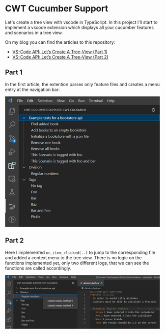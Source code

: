 # CWT Cucumber Support

Let's create a tree view with vscode in TypeScript. In this project I'll start to implement a vscode extension which displays all your cucumber features and scenarios in a tree view.
  
On my blog you can find the articles to this repository:
-  <a href="https://www.codingwiththomas.com/blog/typescript-vs-code-api-lets-create-a-tree-view-part-1" target="_blank">VS-Code API: Let’s Create A Tree-View (Part 1)</a> 
-  <a href="https://www.codingwiththomas.com/blog/typescript-vs-code-api-lets-create-a-tree-view-part-2" target="_blank">VS-Code API: Let’s Create A Tree-View (Part 2)</a> 


## Part 1
In the first article, the extention parses only feature files and creates a menu entry at the navigation bar: 

![tree view example](img/tree_view.png)


## Part 2 
Here I implemented `on_item_clicked(..)` to jump to the corresponding file and added a context menu to the tree view. There is no logic on the functions implemented yet, only two different logs, that we can see the functions are called accordingly. 

![context menu example](img/context_menu.png)
